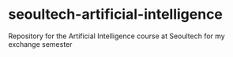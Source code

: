 # seoultech-artificial-intelligence

Repository for the Artificial Intelligence course at Seoultech for my exchange semester
